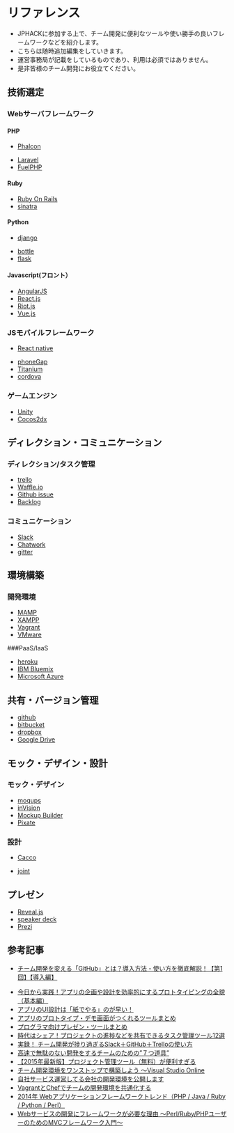 # リファレンス
- JPHACKに参加する上で、チーム開発に便利なツールや使い勝手の良いフレームワークなどを紹介します。
- こちらは随時追加編集をしていきます。
- 運営事務局が記載をしているものであり、利用は必須ではありません。
- 是非皆様のチーム開発にお役立てください。

## 技術選定
### Webサーバフレームワーク
#### PHP
- [Phalcon](http://phalcon-docs-ja.readthedocs.io/ja/latest/)
* [Laravel](http://laravel.jp/)
* [FuelPHP](http://fuelphp.jp/)

#### Ruby
* [Ruby On Rails](http://rubyonrails.org/)
* [sinatra](http://www.sinatrarb.com/intro-ja.html)

#### Python
* [django](http://djangoproject.jp/)
- [bottle](http://bottlepy.org/docs/dev/index.html)
- [flask](http://flask.pocoo.org/) 

#### Javascript(フロント）
- [AngularJS](https://angularjs.org/)
- [React.js](https://facebook.github.io/react/)
- [Riot.js](http://riotjs.com/ja/)
- [Vue.js](https://jp.vuejs.org/)

### JSモバイルフレームワーク
- [React native](https://facebook.github.io/react-native/)
* [phoneGap](http://phonegap-fan.com/)
* [Titanium](http://install.titanium-mobile.jp/)
* [cordova](https://cordova.apache.org/)

### ゲームエンジン
* [Unity](http://japan.unity3d.com/)
* [Cocos2dx](http://jp.cocos.com/)

## ディレクション・コミュニケーション
### ディレクション/タスク管理
* [trello](https://trello.com/)
* [Waffle.io](https://waffle.io/)
* [Github issue](https://github.com/)
* [Backlog](http://www.backlog.jp/)

### コミュニケーション
* [Slack](https://slack.com/)
* [Chatwork](http://www.chatwork.com/) 
* [gitter](https://gitter.im/)


## 環境構築
### 開発環境
* [MAMP](https://www.mamp.info/en/)
* [XAMPP](http://osdn.jp/projects/xampp/) 
* [Vagrant](https://www.vagrantup.com/)
* [VMware](https://www.vmware.com/jp)

###PaaS/IaaS
- [heroku](https://dashboard.heroku.com/)
- [IBM Bluemix](https://console.ng.bluemix.net/)
- [Microsoft Azure](http://azure.microsoft.com/ja-jp/)

## 共有・バージョン管理
* [github](http://github.com/)
* [bitbucket](https://bitbucket.org/)
* [dropbox](http://dropbox.com/) 
* [Google Drive](https://www.google.com/intl/ja_jp/drive/)  

## モック・デザイン・設計
### モック・デザイン
* [moqups](https://moqups.com/)
* [inVision](http://www.invisionapp.com/)
* [Mockup Builder](http://mockupbuilder.com/)
* [Pixate](http://www.pixate.com/)

### 設計
* [Cacco](https://cacoo.com/lang/ja/)

* [joint](http://www.jointjs.com/)

## プレゼン
* [Reveal.js](http://lab.hakim.se/reveal-js/)
* [speaker deck](https://speakerdeck.com/)
* [Prezi](https://prezi.com/)

## 参考記事
- [チーム開発を変える「GitHub」とは？導入方法・使い方を徹底解説！【第1回】【導入編】](https://seleck.cc/630)
* [今日から実践！アプリの企画や設計を効率的にするプロトタイピングの全貌（基本編）](http://www.sekai-lab.com/times/?p=1957)
* [アプリのUI設計は「紙でやる」のが早い！](http://qiita.com/flexfirm/items/8dd80f70029ce2c02ee8)
* [アプリのプロトタイプ・デモ画面がつくれるツールまとめ](http://appmarketinglabo.net/app-prototype-tool/)
* [プログラマ向けプレゼン・ツールまとめ](http://matome.naver.jp/odai/2133017481093611101)
* [時代はシェア！プロジェクトの進捗などを共有できるタスク管理ツール12選](http://liginc.co.jp/web/service/other-service/21670)
* [実録！ チーム開発が捗り過ぎるSlack＋GitHub＋Trelloの使い方](http://www.atmarkit.co.jp/ait/articles/1410/29/news042.html)
* [高速で無駄のない開発をするチームのための”７つ道具”](http://kuranuki.sonicgarden.jp/2014/03/tools.html)
* [【2015年最新版】プロジェクト管理ツール（無料）が便利すぎる](http://matome.naver.jp/odai/2140555898877842501)
* [チーム開発環境をワンストップで構築しよう
～Visual Studio Online](http://matome.naver.jp/odai/2140555898877842501)
* [自社サービス運営してる会社の開発環境を公開します](http://tech.cookbiz.co.jp/engineering-184)
* [VagrantとChefでチームの開発環境を共通化する](http://higelog.brassworks.jp/?p=2273)
* [2014年 Webアプリケーションフレームワークトレンド（PHP / Java / Ruby / Python / Perl）](http://qiita.com/shukotang/items/055058b33b553b48c164)
* [Webサービスの開発にフレームワークが必要な理由 ～Perl/Ruby/PHPユーザーのためのMVCフレームワーク入門～](http://codezine.jp/article/detail/3573)
